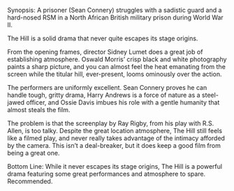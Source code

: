 Synopsis: A prisoner (Sean Connery) struggles with a sadistic guard and a hard-nosed RSM in a North African British military prison during World War II.

The Hill is a solid drama that never quite escapes its stage origins.

From the opening frames, director Sidney Lumet does a great job of establishing atmosphere.  Oswald Morris’ crisp black and white photography paints a sharp picture, and you can almost feel the heat emanating from the screen while the titular hill, ever-present, looms ominously over the action. 

The performers are uniformly excellent.  Sean Connery proves he can handle tough, gritty drama, Harry Andrews is a force of nature as a steel-jawed officer, and Ossie Davis imbues his role with a gentle humanity that almost steals the film.

The problem is that the screenplay by Ray Rigby, from his play with R.S. Allen, is too talky.  Despite the great location atmosphere, The Hill still feels like a filmed play, and never really takes advantage of the intimacy afforded by the camera.  This isn’t a deal-breaker, but it does keep a good film from being a great one.

Bottom Line: While it never escapes its stage origins, The Hill is a powerful drama featuring some great performances and atmosphere to spare.  Recommended.


